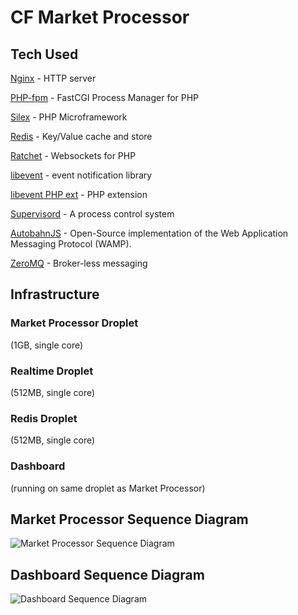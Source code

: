 # CF Market Processor



## Tech Used
[Nginx](http://nginx.org/) - HTTP server

[PHP-fpm](http://php-fpm.org) - FastCGI Process Manager for PHP

[Silex](http://silex.sensiolabs.org) - PHP Microframework

[Redis](http://redis.io/) - Key/Value cache and store

[Ratchet](http://socketo.me/) - Websockets for PHP

[libevent](http://libevent.org/) - event notification library

[libevent PHP ext](http://pecl.php.net/package/libevent) - PHP extension

[Supervisord](http://supervisord.org/) - A process control system

[AutobahnJS](http://autobahn.ws/js/) - Open-Source implementation of the Web Application Messaging Protocol (WAMP).

[ZeroMQ](http://zeromq.org/) - Broker-less messaging


## Infrastructure
### Market Processor Droplet 
(1GB, single core)

### Realtime Droplet 
(512MB, single core)

### Redis Droplet 
(512MB, single core)

### Dashboard
(running on same droplet as Market Processor)

## Market Processor Sequence Diagram
![Market Processor Sequence Diagram](http://www.websequencediagrams.com/cgi-bin/cdraw?lz=dGl0bGUgTWFya2V0IFByb2Nlc3NvcgoKVXNlci0-K0VuZHBvaW50OiBQT1NUIHRyYWRlIFxubWVzc2FnZQoAFwgtPisAMwk6IFZhbGlkYXRlZCAAIQcgXG5zZW50IHRvAFgLAGQJLT4rUmVkaXM6IFQAWgVjb25maXJtZWQsIFxuc3RvcmUgaXQKAB4FLT4tAF0LT0sAMRRNZXRyaWNzIFN0b3JlZAAVI1pNUTogU2VuZCBNAIFRBnMgdG8gc29ja2V0ClpNUQBZHC0AghcKQwCBLwgAgW0JSlNPTgCCGAstVXNlcjoAEQUgcmVzcG9uc2UKbm90ZSByaWdodCBvZiAAgQYFWk1RIHNlbmQAgQEGdWJzY3JpYmVyXG4oUmF0Y2hldCkgZm9yIHJlYWwgdGltZSBcbndlYgCBKgYAJQtzCg&s=roundgreen)

## Dashboard Sequence Diagram
![Dashboard Sequence Diagram](http://www.websequencediagrams.com/cgi-bin/cdraw?lz=dGl0bGUgRGFzaGJvYXJkCgpVc2VyLT4rAAkJOiBMb2FkcyBQYWdlCgAfCS0-K0VuZHBvaW50OiBHZXRzIDEwIHJlY2VudCB0cmFkZXMKbm90ZSBsZWZ0IG9mAFcKOiBSABoMIFxuYWRkZWQgdG8gRE9NCgBNCC0tPi0AeAtKU09OIHJlc3BvbnMAeA5SYXRjaGV0OiBXZWJzb2NrZXQgb3BlbmVkLCBcbnN1YnNjcmliZXMgdG8gdG9waWMAgREHcmlnaACBFAUANwlNZXNzYWdlcwCBQQVpdmVkIFxuYnkgWk1RIGFyZSBcbnMAgVcFbyAATAlycwoAdwcAgR8PAG4JZCBtAE4IXG5hcmUgcmV0dXJuZWQAggQZRGF0YSB1cGRhdAB8BWluIHJlYWx0aW0Agm8NVXNlcjoAgw0FAIMYBSBDb21wbGV0ZQ&s=roundgreen)